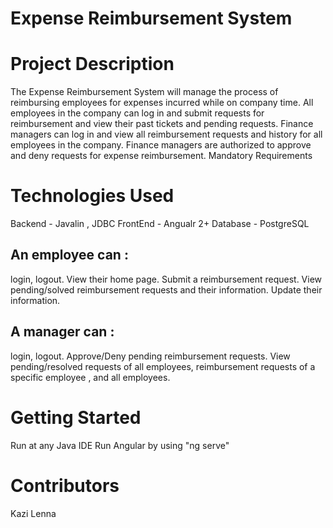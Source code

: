 # Expense Reimbursement System

# Project Description
The Expense Reimbursement System will manage the process of reimbursing employees for expenses incurred while on company time. 
All employees in the company can log in and submit requests for reimbursement and view their past tickets and pending requests. 
Finance managers can log in and view all reimbursement requests and history for all employees in the company. 
Finance managers are authorized to approve and deny requests for expense reimbursement. Mandatory Requirements 

# Technologies Used
Backend - Javalin , JDBC
FrontEnd - Angualr 2+
Database -  PostgreSQL


## An employee can :
login, logout.
View their home page.
Submit a reimbursement request.
View pending/solved reimbursement requests and their information.
Update their information.

## A manager can :
login, logout.
Approve/Deny pending reimbursement requests.
View pending/resolved requests of all employees, reimbursement requests of a specific employee , and all employees.

# Getting Started
Run at any Java IDE
Run Angular by using "ng serve"

# Contributors
Kazi Lenna

